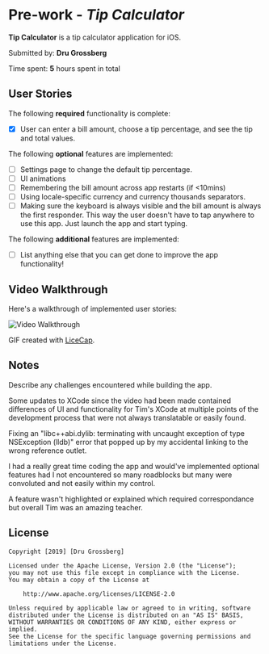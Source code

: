 # Pre-work - *Tip Calculator*

**Tip Calculator** is a tip calculator application for iOS.

Submitted by: **Dru Grossberg**

Time spent: **5** hours spent in total

## User Stories

The following **required** functionality is complete:

* [X] User can enter a bill amount, choose a tip percentage, and see the tip and total values.

The following **optional** features are implemented:
* [ ] Settings page to change the default tip percentage.
* [ ] UI animations
* [ ] Remembering the bill amount across app restarts (if <10mins)
* [ ] Using locale-specific currency and currency thousands separators.
* [ ] Making sure the keyboard is always visible and the bill amount is always the first responder. This way the user doesn't have to tap anywhere to use this app. Just launch the app and start typing.

The following **additional** features are implemented:

- [ ] List anything else that you can get done to improve the app functionality!

## Video Walkthrough 

Here's a walkthrough of implemented user stories:

<img src='http://i.imgur.com/link/to/your/gif/file.gif' title='Video Walkthrough' width='' alt='Video Walkthrough' />

GIF created with [LiceCap](http://www.cockos.com/licecap/).

## Notes

Describe any challenges encountered while building the app.

Some updates to XCode since the video had been made contained differences of UI and functionality for Tim's XCode at multiple points of the development process that were not always translatable or easily found.

Fixing an "libc++abi.dylib: terminating with uncaught exception of type NSException (lldb)" error that popped up by my accidental linking to the wrong reference outlet.

I had a really great time coding the app and would've implemented optional features had I not encountered so many roadblocks but many were convoluted and not easily within my control.

A feature wasn't highlighted or explained which required correspondance but overall Tim was an amazing teacher.

## License

    Copyright [2019] [Dru Grossberg]

    Licensed under the Apache License, Version 2.0 (the "License");
    you may not use this file except in compliance with the License.
    You may obtain a copy of the License at

        http://www.apache.org/licenses/LICENSE-2.0

    Unless required by applicable law or agreed to in writing, software
    distributed under the License is distributed on an "AS IS" BASIS,
    WITHOUT WARRANTIES OR CONDITIONS OF ANY KIND, either express or implied.
    See the License for the specific language governing permissions and
    limitations under the License.
